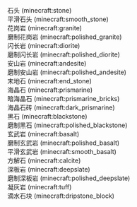 石头 (minecraft:stone)  
平滑石头 (minecraft:smooth_stone)  
花岗岩 (minecraft:granite)  
磨制花岗岩 (minecraft:polished_granite)  
闪长岩 (minecraft:diorite)  
磨制闪长岩 (minecraft:polished_diorite)  
安山岩 (minecraft:andesite)  
磨制安山岩 (minecraft:polished_andesite)  
末地石 (minecraft:end_stone)  
海晶石 (minecraft:prismarine)  
暗海晶石 (minecraft:prismarine_bricks)  
海晶石砖 (minecraft:dark_prismarine)  
黑石 (minecraft:blackstone)  
磨制黑石 (minecraft:polished_blackstone)  
玄武岩 (minecraft:basalt)  
磨制玄武岩 (minecraft:polished_basalt)  
平滑玄武岩 (minecraft:smooth_basalt)  
方解石 (minecraft:calcite)  
深板岩 (minecraft:deepslate)  
磨制深板岩 (minecraft:polished_deepslate)  
凝灰岩 (minecraft:tuff)  
滴水石块 (minecraft:dripstone_block)  
